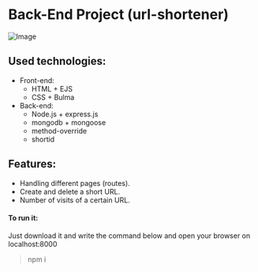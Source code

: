 # Back-End Project (url-shortener)

![Image](https://imgur.com/B1D2Nv6.png)
## Used technologies:
- Front-end:
  - HTML + EJS
  - CSS + Bulma
- Back-end:
  - Node.js + express.js
  - mongodb + mongoose
  - method-override
  - shortid
## Features:
- Handling different pages (routes).
- Create and delete a short URL.
- Number of visits of a certain URL.

####   To run it:
Just download it and write the command below and open your browser on localhost:8000
> npm i
